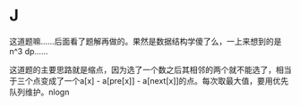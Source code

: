 # J

这道题嘛……后面看了题解再做的。果然是数据结构学傻了么，一上来想到的是n^3 dp……

这道题的主要思路就是缩点，因为选了一个数之后其相邻的两个就不能选了，相当于三个点变成了一个a[x] - a[pre[x]] - a[next[x]]的点。每次取最大值，要用优先队列维护。nlogn